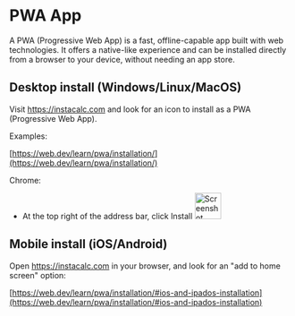 # PWA App

A PWA (Progressive Web App) is a fast, offline-capable app built with web technologies. It offers a native-like experience and can be installed directly from a browser to your device, without needing an app store.

## Desktop install (Windows/Linux/MacOS)

Visit https://instacalc.com and look for an icon to install as a PWA (Progressive Web App).

Examples: 

[https://web.dev/learn/pwa/installation/](https://web.dev/learn/pwa/installation/)

Chrome:

* At the top right of the address bar, click Install <img width="47" alt="Screenshot 2023-08-23 at 6 36 11 PM" src="https://github.com/kazad/instacalc/assets/115572/81e4a443-9f91-4893-a83a-38751823a7dd">

## Mobile install (iOS/Android)

Open https://instacalc.com in your browser, and look for an "add to home screen" option:

[https://web.dev/learn/pwa/installation/#ios-and-ipados-installation](https://web.dev/learn/pwa/installation/#ios-and-ipados-installation)

